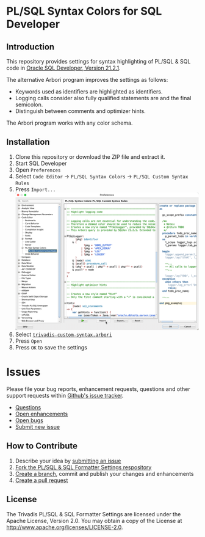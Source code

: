 # PL/SQL Syntax Colors for SQL Developer

## Introduction

This repository provides settings for syntax highlighting of PL/SQL & SQL code in [Oracle SQL Developer, Version 21.2.1](https://www.oracle.com/tools/downloads/sqldev-downloads.html).

The alternative Arbori program improves the settings as follows:

- Keywords used as identifiers are highlighted as identifiers.
- Logging calls consider also fully qualified statements are and the final semicolon.
- Distinguish between comments and optimizer hints.

The Arbori program works with any color schema.

## Installation

1. Clone this repository or download the ZIP file and extract it. 
2. Start SQL Developer
3. Open `Preferences`
3. Select `Code Editor` -> `PL/SQL Syntax Colors` -> `PL/SQL Custom Syntax Rules`
4. Press `Import...`
   ![PL/SQL Custom Syntax Rules](images/plsql-custom-syntax-rules.png)
5. Select [`trivadis-custom-syntax.arbori`](settings/trivadis-custom-syntax.arbori)
6. Press `Open`
7. Press `OK` to save the settings

# Issues
Please file your bug reports, enhancement requests, questions and other support requests within [Github's issue tracker](https://help.github.com/articles/about-issues/).

* [Questions](https://github.com/Trivadis/plsql-syntax-colors/issues?q=is%3Aissue+label%3Aquestion)
* [Open enhancements](https://github.com/Trivadis/plsql-syntax-colors/issues?q=is%3Aopen+is%3Aissue+label%3Aenhancement)
* [Open bugs](https://github.com/Trivadis/plsql-syntax-colors/issues?q=is%3Aopen+is%3Aissue+label%3Abug)
* [Submit new issue](https://github.com/Trivadis/plsql-syntax-colors/issues/new)

## How to Contribute

1. Describe your idea by [submitting an issue](https://github.com/Trivadis/plsql-syntax-colors/issues/new)
2. [Fork the PL/SQL & SQL Formatter Settings respository](https://github.com/Trivadis/plsql-syntax-colors/fork)
3. [Create a branch](https://help.github.com/articles/creating-and-deleting-branches-within-your-repository/), commit and publish your changes and enhancements
4. [Create a pull request](https://help.github.com/articles/creating-a-pull-request/)

## License

The Trivadis PL/SQL & SQL Formatter Settings are licensed under the Apache License, Version 2.0. You may obtain a copy of the License at <http://www.apache.org/licenses/LICENSE-2.0>.
